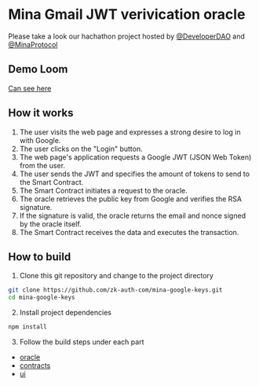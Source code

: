 # Mina Gmail JWT verivication oracle

Please take a look our hachathon project hosted by [@DeveloperDAO](https://twitter.com/developer_dao) and [@MinaProtocol](https://twitter.com/MinaProtocol)

## Demo Loom

[Can see here](https://www.loom.com/share/ec9531e3d5024572a1492b629d613372?sid=6813901f-88d5-4474-ae4a-e57fd7fff171)


## How it works

1. The user visits the web page and expresses a strong desire to log in with Google.
2. The user clicks on the "Login" button.
3. The web page's application requests a Google JWT (JSON Web Token) from the user.
4. The user sends the JWT and specifies the amount of tokens to send to the Smart Contract.
5. The Smart Contract initiates a request to the oracle.
6. The oracle retrieves the public key from Google and verifies the RSA signature.
7. If the signature is valid, the oracle returns the email and nonce signed by the oracle itself.
8. The Smart Contract receives the data and executes the transaction.


## How to build

1. Clone this git repository and change to the project directory

```bash
git clone https://github.com/zk-auth-com/mina-google-keys.git
cd mina-google-keys
```

2. Install project dependencies

```bash
npm install
```

3. Follow the build steps under each part

- [oracle](oracle/)
- [contracts](contracts/)
- [ui](ui/)


